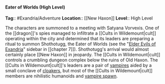 #### Eater of Worlds (High Level)
**Tag**:: #Exandria/Adventure
**Location**:: [[New Haxon]]
**Level**:: High Level

 The characters are summoned to a meeting with Satyana Vorvexis. One of the [[dragon]]'s spies managed to infiltrate a [[Cults in Wildemount|cult]] operating within the city and determined that its leaders are preparing a ritual to summon Shothotugg, the Eater of Worlds (see the "[Elder Evils of Exandria](https://www.dndbeyond.com/sources/egtw/wildemount-bestiary/#sidebarElderEvilsOfExandria "[[Elder Evils]] of [[Exandria]]")" sidebar in [[chapter 7]]). Shothotugg's arrival would almost certainly place [[New Haxon]] in jeopardy. The [[Cults in Wildemount|cult]] controls a crumbling dungeon complex below the ruins of Old Haxon. The [[Cults in Wildemount|cult]]'s leaders are a pair of [vampires](https://www.dndbeyond.com/monsters/vampire) aided by a small conclave of [cloakers](https://www.dndbeyond.com/monsters/cloaker), but most of the [[Cults in Wildemount|cult]] members are nihilistic humanoids and [vampire spawn](https://www.dndbeyond.com/monsters/vampire-spawn).
